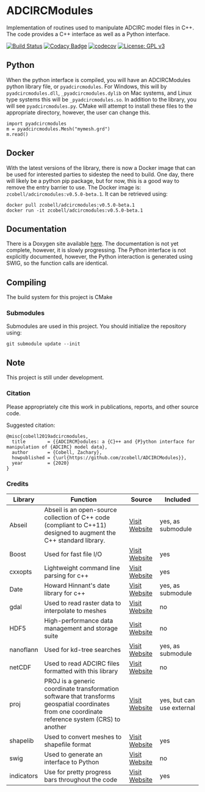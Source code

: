 # ADCIRCModules
Implementation of routines used to manipulate ADCIRC model files in C++. The code provides a C++ interface as well as a Python interface.

[![Build Status](https://travis-ci.com/zcobell/ADCIRCModules.svg?branch=master)](https://travis-ci.com/zcobell/ADCIRCModules)
[![Codacy Badge](https://api.codacy.com/project/badge/Grade/4a92371846ec42a48d0aab66ec4a0a3a)](https://www.codacy.com/app/zachary.cobell/ADCModules?utm_source=github.com&amp;utm_medium=referral&amp;utm_content=zcobell/ADCModules&amp;utm_campaign=Badge_Grade)
[![codecov](https://codecov.io/gh/zcobell/ADCIRCModules/branch/master/graph/badge.svg)](https://codecov.io/gh/zcobell/ADCIRCModules)
[![License: GPL v3](https://img.shields.io/badge/License-GPL%20v3-blue.svg)](https://www.gnu.org/licenses/gpl-3.0)

## Python
When the python interface is compiled, you will have an ADCIRCModules python library file, or `pyadcircmodules`. For Windows, this will by `pyadcircmodules.dll`, `_pyadcircmodules.dylib` on Mac systems, and Linux type systems this will be `_pyadcircmodules.so`. In addition to the library, you will see `pyadcircmodules.py`. CMake will attempt to install these files to the appropriate directory, however, the user can change this.

```
import pyadcircmodules
m = pyadcircmodules.Mesh("mymesh.grd")
m.read()
```

## Docker
With the latest versions of the library, there is now a Docker image that can be used for interested parties to sidestep the need to build. One day, there will likely be a python pip package, but for now, this is a good way to remove the entry barrier to use. The Docker image is: `zcobell/adcircmodules:v0.5.0-beta.1`. It can be retrieved using:
```
docker pull zcobell/adcircmodules:v0.5.0-beta.1
docker run -it zcobell/adcircmodules:v0.5.0-beta.1
```

## Documentation
There is a Doxygen site available [here](http://zcobell.github.io/ADCIRCModules/). The documentation is not yet complete, however, it is slowly progressing. The Python interface is not explicitly documented, however, the Python interaction is generated using SWIG, so the function calls are identical.

## Compiling
The build system for this project is CMake

### Submodules
Submodules are used in this project. You should initialize the repository using:
```
git submodule update --init
```

## Note
This project is still under development.

### Citation
Please appropriately cite this work in publications, reports, and other source code.

Suggested citation:
```
@misc{cobell2019adcircmodules,
  title        = {{ADCIRCM}odules: a {C}++ and {P}ython interface for manipulation of {ADCIRC} model data},
  author       = {Cobell, Zachary},
  howpublished = {\url{https://github.com/zcobell/ADCIRCModules}},
  year         = {2020}
}
```

### Credits
| Library  | Function | Source | Included |
|----------|----------|--------|----------|
| Abseil   | Abseil is an open-source collection of C++ code (compliant to C++11) designed to augment the C++ standard library. | [Visit Website](https://abseil.io/) | yes, as submodule |
| Boost    | Used for fast file I/O | [Visit Website](http://www.boost.org/) | yes |
| cxxopts  | Lightweight command line parsing for c++ | [Visit Website](https://github.com/jarro2783/cxxopts) | yes |
| Date     | Howard Hinnant's date library for c++ | [Visit Website](https://github.com/HowardHinnant/date) | yes, as submodule |
| gdal     | Used to read raster data to interpolate to meshes | [Visit Website](https://www.gdal.org/) | no |
| HDF5     | High-performance data management and storage suite | [Visit Website](https://www.hdfgroup.org/solutions/hdf5/) | no |
| nanoflann | Used for kd-tree searches | [Visit Website](https://github.com/jlblancoc/nanoflann) | yes, as submodule |
| netCDF   | Used to read ADCIRC files formatted with this library | [Visit Website](http://www.unidata.ucar.edu/software/netcdf/) | no |
| proj     | PROJ is a generic coordinate transformation software that transforms geospatial coordinates from one coordinate reference system (CRS) to another | [Visit Website](https://proj.org/) | yes, but can use external |
| shapelib | Used to convert meshes to shapefile format | [Visit Website](http://shapelib.maptools.org/) | yes |
| swig     | Used to generate an interface to Python | [Visit Website](http://www.swig.org/) | no |
| indicators | Use for pretty progress bars throughout the code | [Visit Website](https://github.com/p-ranav/indicators) | yes |

